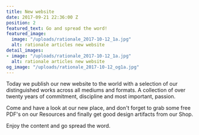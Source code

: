 ```yaml
---
title: New website
date: 2017-09-21 22:36:00 Z
position: 2
featured_text: Go and spread the word!
featured_image:
  image: "/uploads/rationale_2017-10-12_1a.jpg"
  alt: rationale articles new website
detail_images:
- image: "/uploads/rationale_2017-10-12_1a.jpg"
  alt: rationale articles new website
og_image: "/uploads/rationale_2017-10-12_og1a.jpg"
---
```


Today we publish our new website to the world with a selection of our distinguished works across all mediums and formats. A collection of over twenty years of commitment, discipline and most important, passion.

Come and have a look at our new place, and don't forget to grab some free PDF's on our Resources and finally get good design artifacts from our Shop.

Enjoy the content and go spread the word.